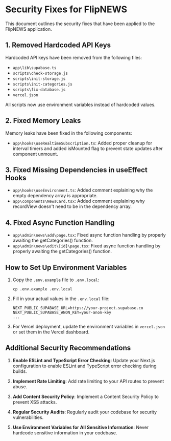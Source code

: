 # Security Fixes for FlipNEWS

This document outlines the security fixes that have been applied to the FlipNEWS application.

## 1. Removed Hardcoded API Keys

Hardcoded API keys have been removed from the following files:

- `app\lib\supabase.ts`
- `scripts\check-storage.js`
- `scripts\init-storage.js`
- `scripts\init-categories.js`
- `scripts\fix-database.js`
- `vercel.json`

All scripts now use environment variables instead of hardcoded values.

## 2. Fixed Memory Leaks

Memory leaks have been fixed in the following components:

- `app\hooks\useRealtimeSubscription.ts`: Added proper cleanup for interval timers and added isMounted flag to prevent state updates after component unmount.

## 3. Fixed Missing Dependencies in useEffect Hooks

- `app\hooks\useEnvironment.ts`: Added comment explaining why the empty dependency array is appropriate.
- `app\components\NewsCard.tsx`: Added comment explaining why recordView doesn't need to be in the dependency array.

## 4. Fixed Async Function Handling

- `app\admin\news\add\page.tsx`: Fixed async function handling by properly awaiting the getCategories() function.
- `app\admin\news\edit\[id]\page.tsx`: Fixed async function handling by properly awaiting the getCategories() function.

## How to Set Up Environment Variables

1. Copy the `.env.example` file to `.env.local`:
   ```
   cp .env.example .env.local
   ```

2. Fill in your actual values in the `.env.local` file:
   ```
   NEXT_PUBLIC_SUPABASE_URL=https://your-project.supabase.co
   NEXT_PUBLIC_SUPABASE_ANON_KEY=your-anon-key
   ...
   ```

3. For Vercel deployment, update the environment variables in `vercel.json` or set them in the Vercel dashboard.

## Additional Security Recommendations

1. **Enable ESLint and TypeScript Error Checking**: Update your Next.js configuration to enable ESLint and TypeScript error checking during builds.

2. **Implement Rate Limiting**: Add rate limiting to your API routes to prevent abuse.

3. **Add Content Security Policy**: Implement a Content Security Policy to prevent XSS attacks.

4. **Regular Security Audits**: Regularly audit your codebase for security vulnerabilities.

5. **Use Environment Variables for All Sensitive Information**: Never hardcode sensitive information in your codebase.
